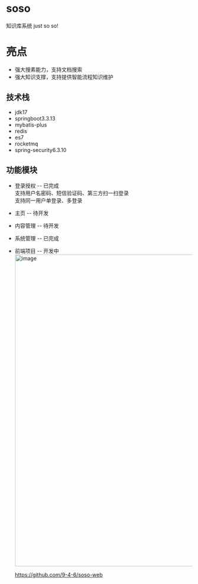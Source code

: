 # soso
  知识库系统 just so so!
# 亮点
* 强大搜素能力，支持文档搜索
* 强大知识支撑，支持提供智能流程知识维护
## 技术栈
* jdk17
* springboot3.3.13
* mybatis-plus
* redis
* es7
* rocketmq
* spring-security6.3.10
## 功能模块
* 登录授权 -- 已完成  
  支持用户名密码、短信验证码、第三方扫一扫登录  
  支持同一用户单登录、多登录  
* 主页  -- 待开发 
* 内容管理 -- 待开发
* 系统管理 -- 已完成
* 前端项目 -- 开发中
  <img width="1909" height="841" alt="image" src="https://github.com/user-attachments/assets/7aeb85eb-b40e-4341-aec7-c8de69c04dc5" />

  https://github.com/9-4-6/soso-web


